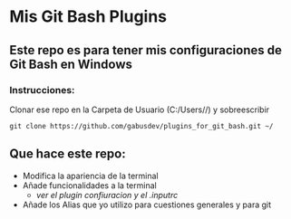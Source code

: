 # Mis Git Bash Plugins

## Este repo es para tener mis configuraciones de Git Bash en Windows

### Instrucciones:
Clonar ese repo en la Carpeta de Usuario (C:/Users/<Tu Usuario>/) y sobreescribir   

`git clone https://github.com/gabusdev/plugins_for_git_bash.git ~/`

## Que hace este repo:
- Modifica la apariencia de la terminal
- Añade funcionalidades a la terminal   
  - *ver el plugin confiuracion y el .inputrc*
- Añade los Alias que yo utilizo para cuestiones generales y para git